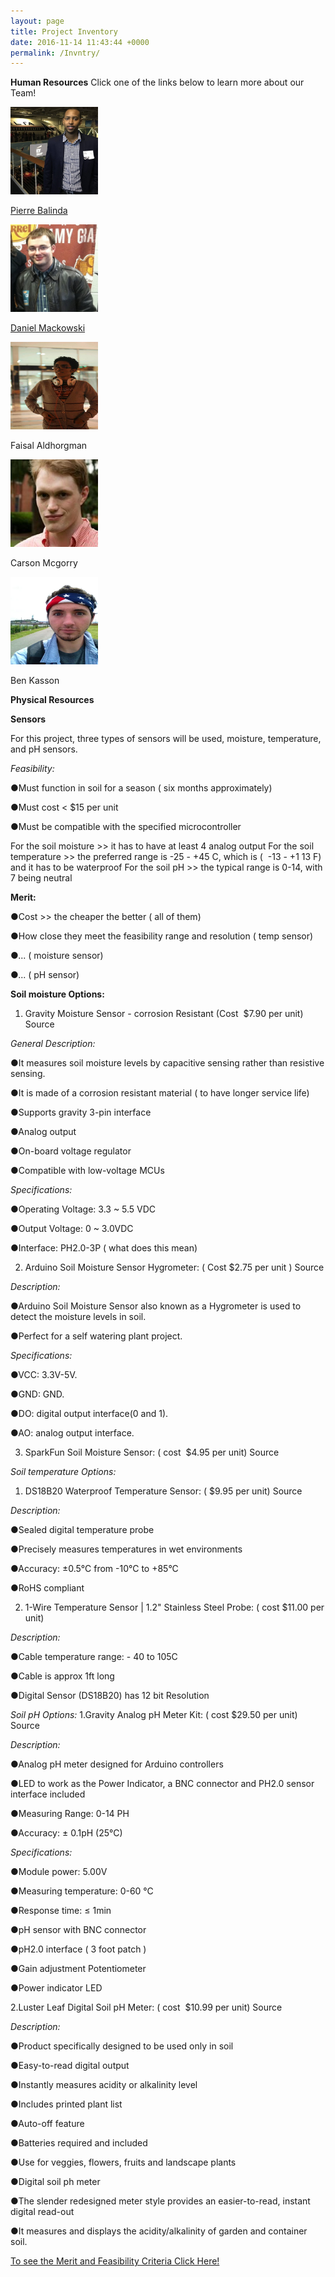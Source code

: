 ```yaml
---
layout: page
title: Project Inventory
date: 2016-11-14 11:43:44 +0000
permalink: /Invntry/
---
```

**Human Resources**
Click one of the links below to learn more about our Team!


<div>
<a href= "https://benkasson1.github.io/DocumentationAg2/PierreBalindaRsm/">
<img src="https://github.com/BenKasson1/DocumentationAg2/blob/master/docs/assets/images/Pierre.jpg?raw=true" alt="Pierre" width="140" height="140">
<p>Pierre Balinda</p></a>


<a href= "https://benkasson1.github.io/DocumentationAg2/DaniellMackowskiRsm/">
<img src="https://github.com/BenKasson1/DocumentationAg2/blob/master/docs/assets/images/Daniel.jpg?raw=true" alt="Dani" width="140" height="140">
<p>Daniel Mackowski</p></a>


<a href= "https://benkasson1.github.io/DocumentationAg2/FaisalAldhorghamRsm/">
<img src="https://github.com/BenKasson1/DocumentationAg2/blob/master/docs/assets/images/Faisal.jpg?raw=true" alt="Faisal" width="140" height="140">
</a>
<p>Faisal Aldhorgman</p>

<a href= "https://benkasson1.github.io/DocumentationAg2/about/">
<img src="https://github.com/BenKasson1/DocumentationAg2/blob/master/docs/assets/images/Carson.jpg?raw=true" alt="Carson" width="140" height="140">
</a>
<p>Carson Mcgorry</p>

<a href= "https://benkasson1.github.io/DocumentationAg2/about/">
<img src="https://github.com/BenKasson1/DocumentationAg2/blob/master/docs/assets/images/Ben.jpg?raw=true" alt="Ben" width="140" height="140">
</a>
<p>Ben Kasson</p>

</div>

**Physical Resources**


**Sensors**

For this project, three types of sensors will be used, moisture, temperature, and pH sensors.

*Feasibility:*

●Must function in soil for a season ( six months approximately)

●Must cost < $15 per unit

●Must be compatible with the specified microcontroller

For the soil moisture >> it has to have at least 4 analog output
For the soil temperature >> the preferred range is -25 - +4​
5 C, which is ( ​
-13 - +1​
13 F) and it​
has to be waterproof
For the soil pH >> the typical range is 0-14, with 7 being neutral


**Merit:**

●Cost >> the cheaper the better ( all of them)

●How close they meet the feasibility range and resolution ( temp sensor)

●... ( moisture sensor)

●... ( pH sensor)



**Soil moisture Options:**

1. Gravity Moisture Sensor - corrosion Resistant (Cost ​
$7.90 per unit) ​
Source​

*General Description:*

●It measures soil moisture levels by capacitive sensing rather than resistive
sensing.

●It is made of a corrosion resistant material ( to have longer service life)

●Supports gravity 3-pin interface

●Analog output

●On-board voltage regulator

●Compatible with low-voltage MCUs

*Specifications:*

●Operating Voltage: 3.3 ~ 5.5 VDC

●Output Voltage: 0 ~ 3.0VDC

●Interface: PH2.0-3P ( what does this mean)


2. Arduino Soil Moisture Sensor Hygrometer:​ ( Cost $2.75 per unit ) ​
Source​

*Description:*

●Arduino Soil Moisture Sensor also known as a Hygrometer is used to detect the
moisture levels in soil.

●Perfect for a self watering plant project.

*Specifications:*

●VCC: 3.3V-5V.

●GND: GND.

●DO: digital output interface(0 and 1).

●AO: analog output interface.


3. SparkFun Soil Moisture Sensor: ( cost ​
$4.95​
per unit) Source​



*Soil temperature Options:*

1. DS18B20 Waterproof Temperature Sensor: (​
$9.95 per unit) ​
Source​

*Description:*

●Sealed digital temperature probe

●Precisely measures temperatures in wet environments

●Accuracy: ±0.5°C from -10°C to +85°C

●RoHS compliant

2. 1-Wire Temperature Sensor | 1.2" Stainless Steel Probe: ( cost ​
$11.00 per unit)

*Description:*

●Cable temperature range: - 40 to 105C

●Cable is approx 1ft long

●Digital Sensor (DS18B20) has 12 bit Resolution



*Soil pH Options:*
1.Gravity Analog pH Meter Kit: ( cost ​
$29.50​
per unit) Source​

*Description:*

●Analog pH meter designed for Arduino controllers

●LED to work as the Power Indicator, a BNC connector and PH2.0 sensor
interface included

●Measuring Range: 0-14 PH

●Accuracy: ± 0.1pH (25°C)

*Specifications:*

●Module power: 5.00V

●Measuring temperature: 0-60 °C

●Response time: ≤ 1min

●pH sensor with BNC connector

●pH2.0 interface ( 3 foot patch )

●Gain adjustment Potentiometer

●Power indicator LED

2.Luster Leaf Digital Soil pH Meter: ( cost ​
$10.99​
per unit) Source​

*Description:*

●Product specifically designed to be used only in soil

●Easy-to-read digital output

●Instantly measures acidity or alkalinity level

●Includes printed plant list

●Auto-off feature

●Batteries required and included

●Use for veggies, flowers, fruits and landscape plants

●Digital soil ph meter

●The slender redesigned meter style provides an easier-to-read, instant digital
read-out

●It measures and displays the acidity/alkalinity of garden and container soil.

[To see the Merit and Feasibility Criteria Click Here!](https://docs.google.com/spreadsheets/d/1z-WnUhp07L0hd9GBKKbKFjkjBG45DkJnUDuAHsAOZsM/pubhtml?widget=true&amp;headers=false)

